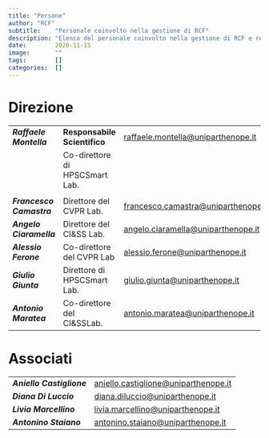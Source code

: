 ```yaml
---
title: "Persone"
author: "RCF"
subtitle:    "Personale coinvolto nella gestione di RCF"
description: "Elenco del personale coinvolto nella gestione di RCF e relative attivit&agrave;"
date:        2020-11-15
image:       ""
tags:        []
categories:  []
---
```


# Direzione

|                          |                                |                                     |
|--------------------------|--------------------------------|-------------------------------------|
| **_Raffaele Montella_**  | **Responsabile Scientifico**   | raffaele.montella@uniparthenope.it  |
|                          | Co-direttore di HPSCSmart Lab. |                                     |
|                          |                                |                                     |
| **_Francesco Camastra_** | Direttore del CVPR Lab.        | francesco.camastra@uniparthenope.it |
| **_Angelo Ciaramella_**  | Direttore del CI&SS Lab.       | angelo.ciaramella@uniparthenope.it  |
| **_Alessio Ferone_**     | Co-direttore del CVPR Lab      | alessio.ferone@uniparthenope.it     |
| **_Giulio Giunta_**      | Direttore di HPSCSmart Lab.    | giulio.giunta@uniparthenope.it      |
| **_Antonio Maratea_**    | Co-direttore del CI&SSLab.     | antonio.maratea@uniparthenope.it    |

# Associati

|                           |                                      |
|---------------------------|--------------------------------------|
| **_Aniello Castiglione_** | aniello.castiglione@uniparthenope.it |
| **_Diana Di Luccio_**     | diana.diluccio@uniparthenope.it      |
| **_Livia Marcellino_**    | livia.marcellino@uniparthenope.it    |
| **_Antonino Staiano_**    | antonino.staiano@uniparthenope.it    |
